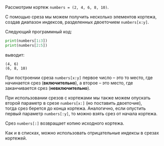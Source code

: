 

Рассмотрим кортеж `numbers = (2, 4, 6, 8, 10)`.

С помощью среза мы можем получить несколько элементов кортежа, создав диапазон индексов, разделенных двоеточием `numbers[x:y]`.

Следующий программный код:

```python
print(numbers[1:3])
print(numbers[2:5])
```

выводит:

```no-highlight
(4, 6)
(6, 8, 10)
```

При построении среза `numbers[x:y]` первое число – это то место, где начинается срез (**включительно**), а второе – это место, где заканчивается срез (**невключительно**).

При использовании срезов с кортежами мы также можем опускать второй параметр в срезе `numbers[x:]` (но поставить двоеточие), тогда срез берется до конца кортежа. Аналогично, если опустить первый параметр `numbers[:y]`, то можно взять срез от начала кортежа.

Срез `numbers[:]` возвращает копию исходного кортежа.

Как и в списках, можно использовать отрицательные индексы в срезах кортежей.
